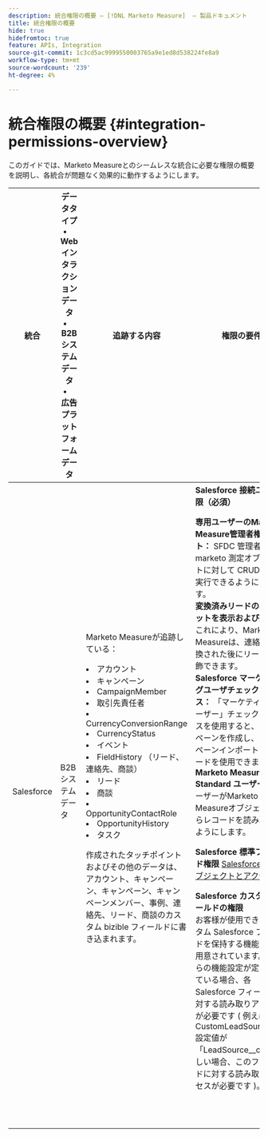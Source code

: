 ```yaml
---
description: 統合権限の概要 — [!DNL Marketo Measure]  — 製品ドキュメント
title: 統合権限の概要
hide: true
hidefromtoc: true
feature: APIs, Integration
source-git-commit: 1c3cd5ac9999550003765a9e1ed8d538224fe8a9
workflow-type: tm+mt
source-wordcount: '239'
ht-degree: 4%

---
```


# 統合権限の概要 {#integration-permissions-overview}

このガイドでは、Marketo Measureとのシームレスな統合に必要な権限の概要を説明し、各統合が問題なく効果的に動作するようにします。

<table>
<thead>
  <tr>
    <th style="width:10%">統合</th>
    <th style="width:20%">データタイプ
    <li>Web インタラクションデータ</li>
    <li>B2B システムデータ</li>
    <li>広告プラットフォームデータ</li></th>
    <th style="width:30%">追跡する内容</th>
    <th style="width:40%">権限の要件</th>
  </tr>
</thead>
<tbody>
  <tr>
    <td>Salesforce</td>
    <td>B2B システムデータ    
</td>
    <td>Marketo Measureが追跡している：
    <p>
    <li>アカウント</li>
    <li>キャンペーン</li>
    <li>CampaignMember</li>
    <li>取引先責任者</li>
    <li>CurrencyConversionRange</li>
    <li>CurrencyStatus</li>
    <li>イベント</li>
    <li>FieldHistory （リード、連絡先、商談）</li>
    <li>リード</li>
    <li>商談</li>
    <li>OpportunityContactRole</li>
    <li>OpportunityHistory</li>
    <li>タスク</li>
<p>
作成されたタッチポイントおよびその他のデータは、アカウント、キャンペーン、キャンペーン、キャンペーンメンバー、事例、連絡先、リード、商談のカスタム bizible フィールドに書き込まれます。</td>
    <td><b>Salesforce 接続ユーザ権限（必須）</b>
    <p>
    <b>専用ユーザーのMarketo Measure管理者権限セット：</b> SFDC 管理者が marketo 測定オブジェクトに対して CRUD 操作を実行できるようにします。
    <br>
    <b>変換済みリードの権限セットを表示および編集：</b> これにより、Marketo Measureは、連絡先に変換された後にリードを装飾できます。
    <br>
    <b>Salesforce マーケティングユーザチェックボックス：</b> 「マーケティングユーザー」チェックボックスを使用すると、キャンペーンを作成し、キャンペーンインポートウィザードを使用できます。
    <br>
    <b>Marketo Measure Standard ユーザー：</b> ユーザーがMarketo Measureオブジェクトからレコードを読み取れるようにします。
    <p>
    <b>Salesforce 標準フィールド権限</b>
    <a href="/help/configuration-and-setup/marketo-measure-and-salesforce/how-marketo-measure-and-salesforce-interact.md">Salesforce 標準オブジェクトとアクセス</a>
    <p>
    <b>Salesforce カスタムフィールドの権限</b>
    <br>
    お客様が使用できるカスタム Salesforce フィールドを保持する機能設定が用意されています。 これらの機能設定が定義されている場合、各 Salesforce フィールドに対する読み取りアクセスが必要です ( 例えば、CustomLeadSourceField 設定値が「LeadSource__c」に等しい場合、このフィールドに対する読み取りアクセスが必要です )。
    </td>
  </tr>
  <tr>
    <td></td>
    <td></td>
    <td></td>
    <td></td>
  </tr>
  <tr>
    <td></td>
    <td></td>
    <td></td>
    <td></td>
  </tr>
  <tr>
    <td></td>
    <td></td>
    <td></td>
    <td></td>
  </tr>
  <tr>
    <td></td>
    <td></td>
    <td></td>
    <td></td>
  </tr>
  <tr>
    <td></td>
    <td></td>
    <td></td>
    <td></td>
  </tr>
  <tr>
    <td></td>
    <td></td>
    <td></td>
    <td></td>
  </tr>
  <tr>
    <td></td>
    <td></td>
    <td></td>
    <td></td>
  </tr>
  <tr>
    <td></td>
    <td></td>
    <td></td>
    <td></td>
  </tr>
  <tr>
    <td></td>
    <td></td>
    <td></td>
    <td></td>
  </tr>
</tbody>
</table>
